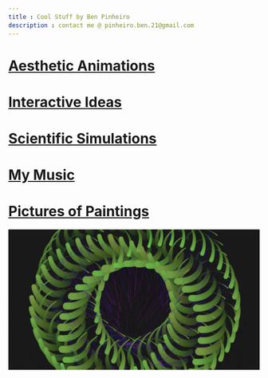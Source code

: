 ```yaml
---
title : Cool Stuff by Ben Pinheiro
description : contact me @ pinheiro.ben.21@gmail.com
---
```


# [Aesthetic Animations](/animations/)
# [Interactive Ideas](/ideas/)
# [Scientific Simulations](/simulations/)
# [My Music](/music.html)
# [Pictures of Paintings](/paintings/)
![Image](/docs/assets/1.png)
